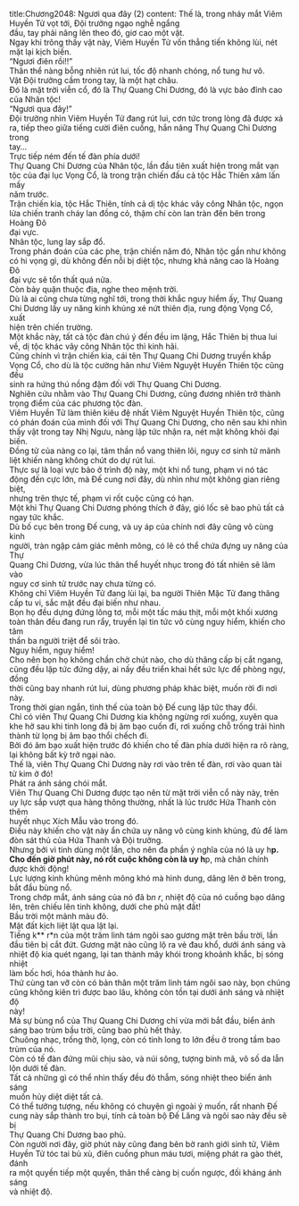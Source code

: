 title:Chương2048: Ngươi qua đây (2)
content:
Thế là, trong nháy mắt Viêm Huyền Tử vọt tới, Đội trưởng ngạo nghễ ngẩng<br>đầu, tay phải nâng lên theo đó, giơ cao một vật.<br>Ngay khi trông thấy vật này, Viêm Huyền Tử vốn thẳng tiến không lùi, nét<br>mặt lại kịch biến.<br>“Ngươi điên rồi!!”<br>Thân thể nàng bỗng nhiên rút lui, tốc độ nhanh chóng, nổ tung hư vô.<br>Vật Đội trưởng cầm trong tay, là một hạt châu.<br>Đó là mặt trời viễn cổ, đó là Thự Quang Chi Dương, đó là vực bảo đỉnh cao<br>của Nhân tộc!<br>“Ngươi qua đây!”<br>Đội trưởng nhìn Viêm Huyền Tử đang rút lui, cơn tức trong lòng đã được xả<br>ra, tiếp theo giữa tiếng cười điên cuồng, hắn nâng Thự Quang Chi Dương trong<br>tay…<br>Trực tiếp ném đến tế đàn phía dưới!<br>Thự Quang Chi Dương của Nhân tộc, lần đầu tiên xuất hiện trong mắt vạn<br>tộc của đại lục Vọng Cổ, là trong trận chiến đấu cả tộc Hắc Thiên xâm lấn mấy<br>năm trước.<br>Trận chiến kia, tộc Hắc Thiên, tính cả dị tộc khác vây công Nhân tộc, ngọn<br>lửa chiến tranh cháy lan đồng cỏ, thậm chí còn lan tràn đến bên trong Hoàng Đô<br>đại vực.<br>Nhân tộc, lung lay sắp đổ.<br>Trong phán đoán của các phe, trận chiến năm đó, Nhân tộc gần như không<br>có hi vọng gì, dù không đến nỗi bị diệt tộc, nhưng khả năng cao là Hoàng Đô<br>đại vực sẽ tổn thất quá nửa.<br>Còn bảy quận thuộc địa, nghe theo mệnh trời.<br>Dù là ai cũng chưa từng nghĩ tới, trong thời khắc nguy hiểm ấy, Thự Quang<br>Chi Dương lấy uy năng kinh khủng xé nứt thiên địa, rung động Vọng Cổ, xuất<br>hiện trên chiến trường.<br>Một khắc này, tất cả tộc đàn chú ý đến đều im lặng, Hắc Thiên bị thua lui<br>về, dị tộc khác vây công Nhân tộc thì kinh hãi.<br>Cũng chính vì trận chiến kia, cái tên Thự Quang Chi Dương truyền khắp<br>Vọng Cổ, cho dù là tộc cường hãn như Viêm Nguyệt Huyền Thiên tộc cũng đều<br>sinh ra hứng thú nồng đậm đối với Thự Quang Chi Dương.<br>Nghiên cứu nhằm vào Thự Quang Chi Dương, cũng đương nhiên trở thành<br>trọng điểm của các phương tộc đàn.<br>Viêm Huyền Tử làm thiên kiêu đệ nhất Viêm Nguyệt Huyền Thiên tộc, cũng<br>có phán đoán của mình đối với Thự Quang Chi Dương, cho nên sau khi nhìn<br>thấy vật trong tay Nhị Ngưu, nàng lập tức nhận ra, nét mặt không khỏi đại biến.<br>Đồng tử của nàng co lại, tâm thần nổ vang thiên lôi, nguy cơ sinh tử mãnh<br>liệt khiến nàng không chút do dự rút lui.<br>Thực sự là loại vực bảo ở trình độ này, một khi nổ tung, phạm vi nó tác<br>động đến cực lớn, mà Đế cung nơi đây, dù nhìn như một không gian riêng biệt,<br>nhưng trên thực tế, phạm vi rốt cuộc cũng có hạn.<br>Một khi Thự Quang Chi Dương phóng thích ở đây, gió lốc sẽ bao phủ tất cả<br>ngay tức khắc.<br>Dù bố cục bên trong Đế cung, và uy áp của chính nơi đây cũng vô cùng kinh<br>người, tràn ngập cảm giác mênh mông, có lẽ có thể chứa đựng uy năng của Thự<br>Quang Chi Dương, vừa lúc thân thể huyết nhục trong đó tất nhiên sẽ lâm vào<br>nguy cơ sinh tử trước nay chưa từng có.<br>Không chỉ Viêm Huyền Tử đang lùi lại, ba người Thiên Mặc Tử đang thăng<br>cấp tu vi, sắc mặt đều đại biến như nhau.<br>Bọn họ đều dựng đứng lông tơ, mỗi một tấc máu thịt, mỗi một khối xương<br>toàn thân đều đang run rẩy, truyền lại tin tức vô cùng nguy hiểm, khiến cho tâm<br>thần ba người triệt để sôi trào.<br>Nguy hiểm, nguy hiểm!<br>Cho nên bọn họ không chần chờ chút nào, cho dù thăng cấp bị cắt ngang,<br>cũng đều lập tức đứng dậy, ai nấy đều triển khai hết sức lực để phòng ngự, đồng<br>thời cũng bay nhanh rút lui, dùng phương pháp khác biệt, muốn rời đi nơi này.<br>Trong thời gian ngắn, tình thế của toàn bộ Đế cung lập tức thay đổi.<br>Chỉ có viên Thự Quang Chi Dương kia không ngừng rơi xuống, xuyên qua<br>khe hở sau khi tinh long đã bị âm bạo cuốn đi, rơi xuống chỗ trống trải hình<br>thành từ lọng bị âm bạo thổi chếch đi.<br>Bởi đó âm bạo xuất hiện trước đó khiến cho tế đàn phía dưới hiện ra rõ ràng,<br>lại không bất kỳ trở ngại nào.<br>Thế là, viên Thự Quang Chi Dương này rơi vào trên tế đàn, rơi vào quan tài<br>tử kim ở đó!<br>Phát ra ánh sáng chói mắt.<br>Viên Thự Quang Chi Dương được tạo nên từ mặt trời viễn cổ này này, trên<br>uy lực sắp vượt qua hàng thông thường, nhất là lúc trước Hứa Thanh còn thêm<br>huyết nhục Xích Mẫu vào trong đó.<br>Điều này khiến cho vật này ẩn chứa uy năng vô cùng kinh khủng, đủ để làm<br>đòn sát thủ của Hứa Thanh và Đội trưởng.<br>Nhưng bởi vì tính dùng một lần, cho nên đa phần ý nghĩa của nó là uy h**p.<br>Cho đến giờ phút này, nó rốt cuộc không còn là uy h**p, mà chân chính<br>được khởi động!<br>Lực lượng kinh khủng mênh mông khó mà hình dung, dâng lên ở bên trong,<br>bắt đầu bùng nổ.<br>Trong chớp mắt, ánh sáng của nó đã b*n r*, nhiệt độ của nó cuồng bạo dâng<br>lên, trên chiếu lên tinh không, dưới che phủ mặt đất!<br>Bầu trời một mảnh màu đỏ.<br>Mặt đất kịch liệt lật qua lật lại.<br>Tiếng k** r*n của một trăm linh tám ngôi sao gương mặt trên bầu trời, lần<br>đầu tiên bị cắt đứt. Gương mặt nào cũng lộ ra vẻ đau khổ, dưới ánh sáng và<br>nhiệt độ kia quét ngang, lại tan thành mây khói trong khoảnh khắc, bị sóng nhiệt<br>làm bốc hơi, hóa thành hư ảo.<br>Thứ cùng tan vỡ còn có bản thân một trăm linh tám ngôi sao này, bọn chúng<br>cũng không kiên trì được bao lâu, không còn tồn tại dưới ánh sáng và nhiệt độ<br>này!<br>Mà sự bùng nổ của Thự Quang Chi Dương chỉ vừa mới bắt đầu, biển ánh<br>sáng bao trùm bầu trời, cũng bao phủ hết thảy.<br>Chuông nhạc, trống thờ, lọng, còn có tinh long to lớn đều ở trong tầm bao<br>trùm của nó.<br>Còn có tế đàn đứng mũi chịu sào, và núi sông, tượng binh mã, vô số da lẫn<br>lộn dưới tế đàn.<br>Tất cả những gì có thể nhìn thấy đều đỏ thẫm, sóng nhiệt theo biển ánh sáng<br>muốn hủy diệt diệt tất cả.<br>Có thể tưởng tượng, nếu không có chuyện gì ngoài ý muốn, rất nhanh Đế<br>cung này sắp thành tro bụi, tính cả toàn bộ Đế Lăng và ngôi sao này đều sẽ bị<br>Thự Quang Chi Dương bao phủ.<br>Còn người nơi đây, giờ phút này cũng đang bên bờ ranh giới sinh tử, Viêm<br>Huyền Tử tóc tai bù xù, điên cuồng phun máu tươi, miệng phát ra gào thét, đánh<br>ra một quyền tiếp một quyền, thân thể càng bị cuốn ngược, đối kháng ánh sáng<br>và nhiệt độ.